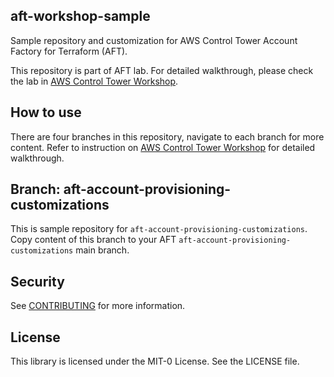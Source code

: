 ## aft-workshop-sample

Sample repository and customization for AWS Control Tower Account Factory for Terraform (AFT).

This repository is part of AFT lab. For detailed walkthrough, please check the lab in [AWS Control Tower Workshop](https://controltower.aws-management.tools/automation/).

## How to use 

There are four branches in this repository, navigate to each branch for more content. Refer to instruction on [AWS Control Tower Workshop](https://controltower.aws-management.tools/automation/) for detailed walkthrough.

## Branch: aft-account-provisioning-customizations

This is sample repository for `aft-account-provisioning-customizations`. Copy content of this branch to your AFT `aft-account-provisioning-customizations` main branch.

## Security

See [CONTRIBUTING](CONTRIBUTING.md#security-issue-notifications) for more information.

## License

This library is licensed under the MIT-0 License. See the LICENSE file.

